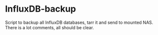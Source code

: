 # InfluxDB-backup
Script to backup all InfluxDB databases, tarr it and send to mounted NAS. There is a lot comments, all should be clear. 
